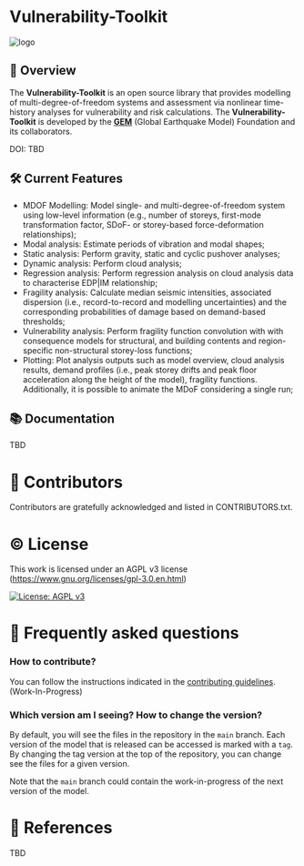 # Vulnerability-Toolkit

![logo](https://github.com/mouayed-nafeh/vulnerability-toolkit/blob/main/imgs/gem-vulnerability-toolkit.png)

## 🔎 Overview

The **Vulnerability-Toolkit** is an open source library that provides modelling of multi-degree-of-freedom systems and assessment via nonlinear time-history analyses for vulnerability and risk calculations. The **Vulnerability-Toolkit** is developed by the **[GEM](http://www.globalquakemodel.org)** (Global Earthquake Model) Foundation and its collaborators.

DOI: TBD

## 🛠️ Current Features

* MDOF Modelling: Model single- and multi-degree-of-freedom system using low-level information (e.g., number of storeys, first-mode transformation factor, SDoF- or storey-based force-deformation relationships);
* Modal analysis: Estimate periods of vibration and modal shapes;
* Static analysis: Perform gravity, static and cyclic pushover analyses;
* Dynamic analysis: Perform cloud analysis;
* Regression analysis: Perform regression analysis on cloud analysis data to characterise EDP|IM relationship;
* Fragility analysis: Calculate median seismic intensities, associated dispersion (i.e., record-to-record and modelling uncertainties) and the corresponding probabilities of damage based on demand-based thresholds;
* Vulnerability analysis: Perform fragility function convolution with with consequence models  for structural, and building contents and region-specific non-structural storey-loss functions;
* Plotting: Plot analysis outputs such as model overview, cloud analysis results, demand profiles (i.e., peak storey drifts and peak floor acceleration along the height of the model), fragility functions. Additionally, it is possible to animate the MDoF considering a single run;

## 📚 Documentation

TBD

# 🌟 Contributors

Contributors are gratefully acknowledged and listed in CONTRIBUTORS.txt.

# © License

This work is licensed under an AGPL v3 license (https://www.gnu.org/licenses/gpl-3.0.en.html)

[![License: AGPL v3](https://img.shields.io/badge/License-AGPL_v3-blue.svg)](https://www.gnu.org/licenses/agpl-3.0)

# 🤔 Frequently asked questions

### How to contribute?

You can follow the instructions indicated in the [contributing guidelines](./contribute_guidelines.md). (Work-In-Progress)

### Which version am I seeing? How to change the version?

By default, you will see the files in the repository in the `main` branch. Each version of the model that is released can be accessed is marked with a `tag`. By changing the tag version at the top of the repository, you can change see the files for a given version.

Note that the `main` branch could contain the work-in-progress of the next version of the model.

# 📑 References

TBD
